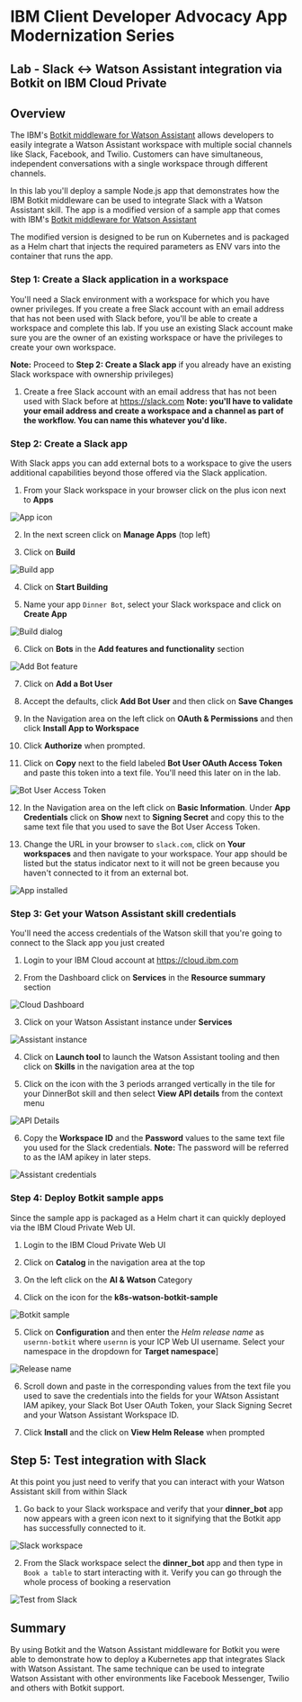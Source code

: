 # IBM Client Developer Advocacy App Modernization Series

## Lab - Slack <-> Watson Assistant integration via Botkit on IBM Cloud Private

## Overview

The IBM's [Botkit middleware for Watson Assistant](https://github.com/watson-developer-cloud/botkit-middleware) allows developers to easily integrate a Watson Assistant workspace with multiple social channels like Slack, Facebook, and Twilio. Customers can have simultaneous, independent conversations with a single workspace through different channels.

In this lab you'll deploy a sample Node.js app that demonstrates  how the IBM Botkit middleware can be used to integrate Slack with a Watson Assistant skill. The app is a modified version of a sample app that comes with IBM's [Botkit middleware for Watson Assistant](https://github.com/watson-developer-cloud/botkit-middleware)

The modified version  is designed to be run on Kubernetes and is packaged as  a Helm chart that injects the required parameters as ENV vars into the container that runs the app.

### Step 1: Create a Slack application in a workspace

You'll need a Slack environment with a workspace for which  you have owner privileges. If you create a free Slack account with an email address that has not been used with Slack before, you'll be able to create a workspace and complete this lab. If you use an existing Slack account make sure you are the owner of an existing workspace or have the privileges to create your own workspace.

**Note:** Proceed to **Step 2: Create a Slack app** if you already have an existing Slack workspace with ownership privileges)

1. Create a free Slack account with an email address that has not been used with Slack before at https://slack.com **Note: you'll have to validate your email address and create a workspace and a channel as part of the workflow. You can name this whatever you'd like.**

### Step 2: Create a Slack app

With Slack apps you can add external  bots to a workspace to give the users additional capabilities beyond those offered  via the Slack application.

1. From your Slack workspace in your browser click on the plus icon next to **Apps**

![App icon](images/ss1.png)

2. In the next screen click on **Manage Apps** (top left)

3. Click on **Build**

![Build app](images/ss2.png)

4. Click on **Start Building**

5. Name your app `Dinner Bot`, select your Slack workspace and click on **Create App**

![Build dialog](images/ss3.png)

6. Click on **Bots** in the **Add features and functionality** section

![Add Bot feature](images/ss4.png)

7. Click on **Add a Bot User**

8. Accept the defaults, click **Add Bot User** and then click on **Save Changes**

9. In the Navigation area on the left click on **OAuth & Permissions** and then click **Install App to Workspace**

10. Click **Authorize** when prompted.

11. Click on **Copy** next to the field labeled **Bot User OAuth Access Token** and paste this token into a text file. You'll need this later on in the lab.

![Bot User Access Token](images/ss5.png)

12. In the Navigation area on the left click on **Basic Information**. Under **App Credentials** click on **Show** next to **Signing Secret** and copy this to the same text file that you used to save the Bot User Access Token.

13. Change the URL in your browser to `slack.com`, click on **Your workspaces** and then navigate to your workspace. Your app should be listed but the status indicator next to it will not be green because you haven't connected to it from an external bot.

![App installed](images/ss10.png)

### Step 3: Get your Watson Assistant skill credentials

You'll need the access credentials of the Watson skill that you're going to connect to the Slack  app you just created

1. Login to your IBM Cloud account at https://cloud.ibm.com

2. From the Dashboard click on **Services** in the **Resource summary** section

![Cloud Dashboard](images/ss6.png)

3. Click on your Watson Assistant instance under **Services**

![Assistant instance](images/ss7.png)

4. Click on **Launch tool** to launch the Watson Assistant tooling and then click on **Skills** in the navigation area at the top

5. Click on the icon with the 3 periods arranged vertically in the tile for your DinnerBot skill and then select **View API details** from the context menu

![API Details](images/ss8.png)

6. Copy the **Workspace ID** and the **Password** values to the same text file you used for the Slack credentials. **Note:** The password will be referred to as the IAM apikey in later steps.

![Assistant credentials](images/ss9.png)

### Step 4: Deploy Botkit sample apps

Since the sample app is packaged as a Helm chart it can quickly deployed  via the IBM Cloud Private Web UI.

1. Login to the IBM Cloud Private Web UI

2. Click on **Catalog** in the navigation area at the top

3. On the left click on the **AI & Watson** Category

4. Click on the icon for the **k8s-watson-botkit-sample**

![Botkit sample](images/ss11.png)

5. Click on **Configuration** and then enter the *Helm release name* as `usernn-botkit` where `usernn` is your ICP Web UI  username. Select your namespace in the dropdown for **Target namespace**]

![Release name](images/ss12.png)

6. Scroll down and paste in the corresponding values from the text file you used to save the credentials  into the fields for your WAtson Assistant IAM apikey, your Slack Bot User OAuth Token, your Slack Signing Secret and your Watson Assistant Workspace ID.

7. Click **Install** and the click on **View Helm Release** when prompted

## Step 5: Test integration with Slack

At this point you just need to verify that you can interact with your Watson Assistant skill from within Slack

1. Go back to your Slack workspace and verify that your **dinner_bot** app now appears with a green icon next to it signifying that the Botkit app has successfully connected to it.

![Slack workspace](images/ss14.png)

2. From the Slack workspace select the **dinner_bot** app and then type in `Book a table` to start interacting with it. Verify you can go through the whole process of booking a reservation

![Test from Slack](images/ss15.png)

## Summary

By using Botkit and the Watson Assistant middleware for Botkit you were able to demonstrate how to deploy a Kubernetes app that integrates Slack with Watson Assistant. The same technique can be used to integrate Watson Assistant with other environments like Facebook Messenger, Twilio and others with  Botkit support.
